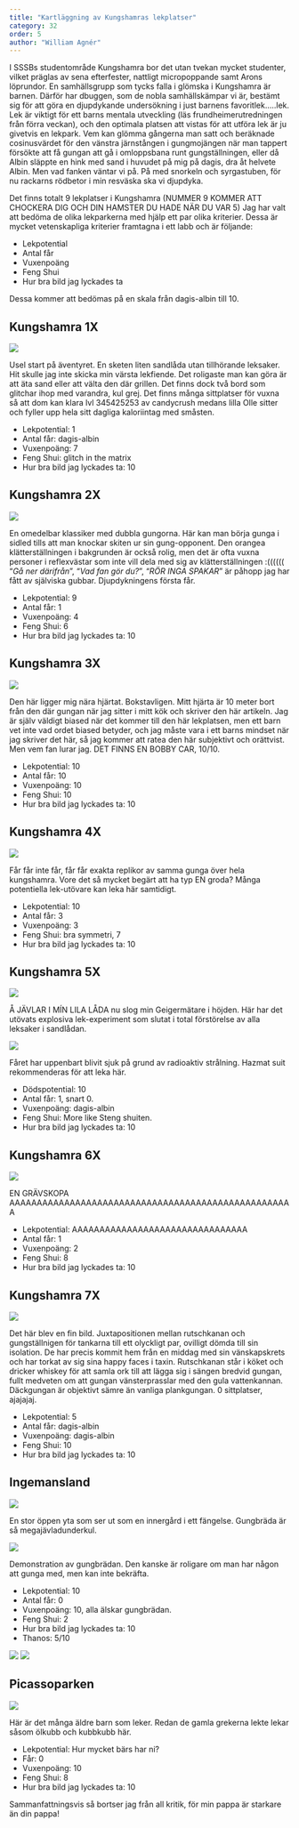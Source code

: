 ```yaml
---
title: "Kartläggning av Kungshamras lekplatser"
category: 32
order: 5
author: "William Agnér"
---
```


I SSSBs studentområde Kungshamra bor det utan tvekan mycket studenter, vilket präglas av sena efterfester, nattligt micropoppande samt Arons löprundor. En samhällsgrupp som tycks falla i glömska i Kungshamra är barnen. Därför har dbuggen, som de nobla samhällskämpar vi är, bestämt sig för att göra en djupdykande undersökning i just barnens favoritlek…..lek. Lek är viktigt för ett barns mentala utveckling (läs frundheimerutredningen från förra veckan), och den optimala platsen att vistas för att utföra lek är ju givetvis en lekpark. Vem kan glömma gångerna man satt och beräknade cosinusvärdet för den vänstra järnstången i gungmojängen när man tappert försökte att få gungan att gå i omloppsbana runt gungställningen, eller då Albin släppte en hink med sand i huvudet på mig på dagis, dra åt helvete Albin. Men vad fanken väntar vi på. På med snorkeln och syrgastuben, för nu rackarns rödbetor i min resväska ska vi djupdyka.

Det finns totalt 9 lekplatser i Kungshamra (NUMMER 9 KOMMER ATT CHOCKERA DIG OCH DIN HAMSTER DU HADE NÄR DU VAR 5) Jag har valt att bedöma de olika lekparkerna med hjälp ett par olika kriterier. Dessa är mycket vetenskapliga kriterier framtagna i ett labb och är följande:
* Lekpotential
* Antal får
* Vuxenpoäng
* Feng Shui
* Hur bra bild jag lyckades ta

Dessa kommer att bedömas på en skala från dagis-albin till 10.
## Kungshamra 1X
<img class="svg" src="https://dbuggen.s3.amazonaws.com/4_19/1X.jpg">

Usel start på äventyret. En sketen liten sandlåda utan tillhörande leksaker. Hit skulle jag inte skicka min värsta lekfiende. Det roligaste man kan göra är att äta sand eller att välta den där grillen. Det finns dock två bord som glitchar ihop med varandra, kul grej. Det finns många sittplatser för vuxna så att dom kan klara lvl 345425253 av candycrush medans lilla Olle sitter och fyller upp hela sitt dagliga kaloriintag med småsten.
* Lekpotential: 1
* Antal får: dagis-albin
* Vuxenpoäng: 7
* Feng Shui: glitch in the matrix
* Hur bra bild jag lyckades ta: 10

## Kungshamra 2X
<img class="svg" src="https://dbuggen.s3.amazonaws.com/4_19/2X.jpg">

En omedelbar klassiker med dubbla gungorna. Här kan man börja gunga i sidled tills att man knockar skiten ur sin gung-opponent. Den orangea klätterställningen i bakgrunden är också rolig, men det är ofta vuxna personer i reflexvästar som inte vill dela med sig av klätterställningen :(((((( “*Gå ner därifrån*”, “*Vad fan gör du?*”, “*RÖR INGA SPAKAR*” är påhopp jag har fått av själviska gubbar. Djupdykningens första får.
* Lekpotential: 9
* Antal får: 1
* Vuxenpoäng: 4
* Feng Shui: 6
* Hur bra bild jag lyckades ta: 10


## Kungshamra 3X
<img class="svg" src="https://dbuggen.s3.amazonaws.com/4_19/3X.jpg">

Den här ligger mig nära hjärtat. Bokstavligen. Mitt hjärta är 10 meter bort från den där gungan när jag sitter i mitt kök och skriver den här artikeln. Jag är själv väldigt biased när det kommer till den här lekplatsen, men ett barn vet inte vad ordet biased betyder, och jag måste vara i ett barns mindset när jag skriver det här, så jag kommer att ratea den här subjektivt och orättvist. Men vem fan lurar jag. DET FINNS EN BOBBY CAR, 10/10.
* Lekpotential: 10
* Antal får: 10
* Vuxenpoäng: 10
* Feng Shui: 10
* Hur bra bild jag lyckades ta: 10

## Kungshamra 4X
<img class="svg" src="https://dbuggen.s3.amazonaws.com/4_19/4X.jpg">

Får får inte får, får får exakta replikor av samma gunga över hela kungshamra. Vore det så mycket begärt att ha typ EN groda? Många potentiella lek-utövare kan leka här samtidigt.
* Lekpotential: 10
* Antal får: 3
* Vuxenpoäng: 3
* Feng Shui: bra symmetri, 7
* Hur bra bild jag lyckades ta: 10

## Kungshamra 5X
<img class="svg" src="https://dbuggen.s3.amazonaws.com/4_19/5X.jpg">

Å JÄVLAR I MÍN LILA LÅDA nu slog min Geigermätare i höjden. Här har det utövats explosiva lek-experiment som slutat i total förstörelse av alla leksaker i sandlådan.

<img class="svg" src="https://dbuggen.s3.amazonaws.com/4_19/5X_2.jpg">

Fåret har uppenbart blivit sjuk på grund av radioaktiv strålning. Hazmat suit rekommenderas för att leka här.
* Dödspotential: 10
* Antal får: 1, snart 0.
* Vuxenpoäng: dagis-albin
* Feng Shui: More like Steng shuiten.
* Hur bra bild jag lyckades ta: 10

## Kungshamra 6X
<img class="svg" src="https://dbuggen.s3.amazonaws.com/4_19/6X.jpg">

EN GRÄVSKOPA AAAAAAAAAAAAAAAAAAAAAAAAAAAAAAAAAAAAAAAAAAAAAAAAAAAA
* Lekpotential: AAAAAAAAAAAAAAAAAAAAAAAAAAAAAAAA
* Antal får: 1
* Vuxenpoäng: 2
* Feng Shui: 8
* Hur bra bild jag lyckades ta: 10

## Kungshamra 7X
<img class="svg" src="https://dbuggen.s3.amazonaws.com/4_19/7X.jpg">

Det här blev en fin bild. Juxtapositionen mellan rutschkanan och gungställnigen för tankarna till ett olyckligt par, ovilligt dömda till sin isolation. De har precis kommit hem från en middag med sin vänskapskrets och har torkat av sig sina happy faces i taxin. Rutschkanan står i köket och dricker whiskey för att samla ork till att lägga sig i sängen bredvid gungan, fullt medveten om att gungan vänsterprasslar med den gula vattenkannan. Däckgungan är objektivt sämre än vanliga plankgungan. 0 sittplatser, ajajajaj.
* Lekpotential: 5
* Antal får: dagis-albin
* Vuxenpoäng: dagis-albin
* Feng Shui: 10
* Hur bra bild jag lyckades ta: 10

## Ingemansland
<img class="svg" src="https://dbuggen.s3.amazonaws.com/4_19/ingemansland.jpg">

En stor öppen yta som ser ut som en innergård i ett fängelse. Gungbräda är så megajävladunderkul.

<img class="svg" src="https://dbuggen.s3.amazonaws.com/4_19/ingemansland2.jpg">

Demonstration av gungbrädan. Den kanske är roligare om man har någon att gunga med, men kan inte bekräfta.
* Lekpotential: 10
* Antal får: 0
* Vuxenpoäng: 10, alla älskar gungbrädan.
* Feng Shui: 2
* Hur bra bild jag lyckades ta: 10
* Thanos: 5/10

<img class="svg" src="https://dbuggen.s3.amazonaws.com/4_19/ingemansland3.jpg">

<img class="svg" src="https://dbuggen.s3.amazonaws.com/4_19/thanos.jpg">

## Picassoparken
<img class="svg" src="https://dbuggen.s3.amazonaws.com/4_19/picassoparken.jpg">

Här är det många äldre barn som leker. Redan de gamla grekerna lekte lekar såsom ölkubb och kubbkubb här.

* Lekpotential: Hur mycket bärs har ni?
* Får: 0
* Vuxenpoäng: 10
* Feng Shui: 8
* Hur bra bild jag lyckades ta: 10

Sammanfattningsvis så bortser jag från all kritik, för min pappa är starkare än din pappa!
